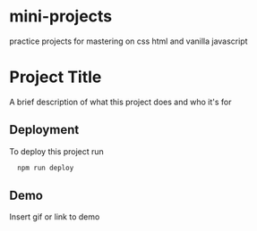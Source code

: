 # mini-projects
practice projects for mastering on css html and vanilla javascript

# Project Title

A brief description of what this project does and who it's for


## Deployment

To deploy this project run

```bash
  npm run deploy
```


## Demo

Insert gif or link to demo
<a href="file:///C:/Users/bkcja/Desktop/mini-projects/infinite-scroll/index.html"></a>
